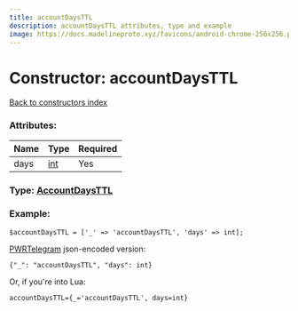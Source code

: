 ```yaml
---
title: accountDaysTTL
description: accountDaysTTL attributes, type and example
image: https://docs.madelineproto.xyz/favicons/android-chrome-256x256.png
---
```

# Constructor: accountDaysTTL  
[Back to constructors index](index.md)



### Attributes:

| Name     |    Type       | Required |
|----------|---------------|----------|
|days|[int](../types/int.md) | Yes|



### Type: [AccountDaysTTL](../types/AccountDaysTTL.md)


### Example:

```
$accountDaysTTL = ['_' => 'accountDaysTTL', 'days' => int];
```  

[PWRTelegram](https://pwrtelegram.xyz) json-encoded version:

```
{"_": "accountDaysTTL", "days": int}
```


Or, if you're into Lua:  


```
accountDaysTTL={_='accountDaysTTL', days=int}

```


